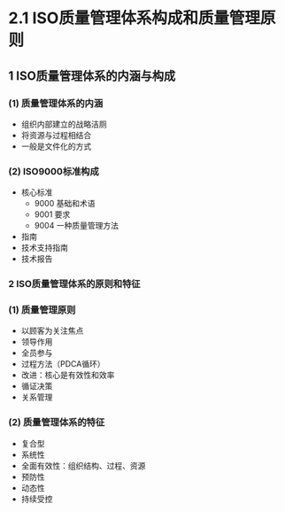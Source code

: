 # 2.1 ISO质量管理体系构成和质量管理原则

## 1 ISO质量管理体系的内涵与构成

### (1) 质量管理体系的内涵

* 组织内部建立的战略洁厕
* 将资源与过程相结合
* 一般是文件化的方式

### (2) ISO9000标准构成

* 核心标准
  * 9000 基础和术语
  * 9001 要求
  * 9004 一种质量管理方法
* 指南
* 技术支持指南
* 技术报告

### 2 ISO质量管理体系的原则和特征

### (1) 质量管理原则

* 以顾客为关注焦点
* 领导作用
* 全员参与
* 过程方法（PDCA循环）
* 改进：核心是有效性和效率
* 循证决策
* 关系管理

### (2) 质量管理体系的特征

* 复合型
* 系统性
* 全面有效性：组织结构、过程、资源
* 预防性
* 动态性
* 持续受控
